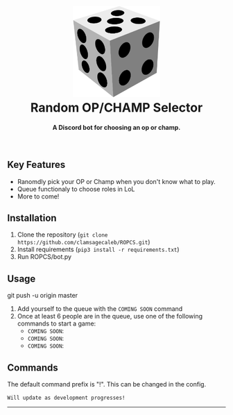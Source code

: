 <h1 align="center">
  <br>
    <img src="https://github.com/ClamSageCaleb/ROPCS/blob/master/icon.svg" alt="Character Selector" width="200">
  <br>
    Random OP/CHAMP Selector
  <br>
</h1>

<h4 align="center">A Discord bot for choosing an op or champ.</h4>
<br>

## Key Features

* Ranomdly pick your OP or Champ when you don't know what to play.
* Queue functionaly to choose roles in LoL
* More to come!

## Installation

1. Clone the repository (```git clone https://github.com/clamsagecaleb/ROPCS.git```)
2. Install requirements (```pip3 install -r requirements.txt```)
3. Run ROPCS/bot.py

## Usage

git push -u origin master
1. Add yourself to the queue with the ```COMING SOON``` command
2. Once at least 6 people are in the queue, use one of the following commands to start a game:
    * ```COMING SOON```: 
    * ```COMING SOON```: 
    * ```COMING SOON```: 

## Commands

The default command prefix is "!". This can be changed in the config.
```
Will update as development progresses!
```

---
